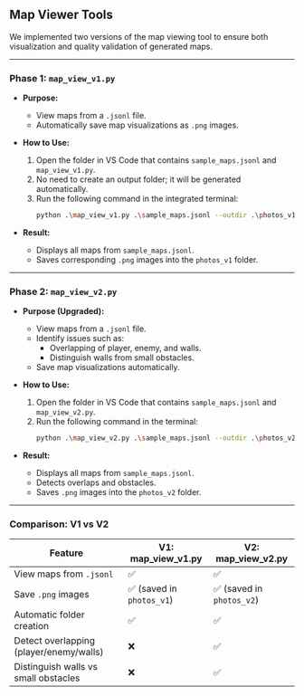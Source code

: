 ## Map Viewer Tools  

We implemented two versions of the map viewing tool to ensure both visualization and quality validation of generated maps.  

---

### **Phase 1: `map_view_v1.py`**  

- **Purpose:**  
  - View maps from a `.jsonl` file.  
  - Automatically save map visualizations as `.png` images.  

- **How to Use:**  
  1. Open the folder in VS Code that contains `sample_maps.jsonl` and `map_view_v1.py`.  
  2. No need to create an output folder; it will be generated automatically.  
  3. Run the following command in the integrated terminal:  
     ```bash
     python .\map_view_v1.py .\sample_maps.jsonl --outdir .\photos_v1 --view
     ```  

- **Result:**  
  - Displays all maps from `sample_maps.jsonl`.  
  - Saves corresponding `.png` images into the `photos_v1` folder.  

---

### **Phase 2: `map_view_v2.py`**  

- **Purpose (Upgraded):**  
  - View maps from a `.jsonl` file.  
  - Identify issues such as:  
    - Overlapping of player, enemy, and walls.  
    - Distinguish walls from small obstacles.  
  - Save map visualizations automatically.  

- **How to Use:**  
  1. Open the folder in VS Code that contains `sample_maps.jsonl` and `map_view_v2.py`.  
  2. Run the following command in the terminal:  
     ```bash
     python .\map_view_v2.py .\sample_maps.jsonl --outdir .\photos_v2 --view
     ```  

- **Result:**  
  - Displays all maps from `sample_maps.jsonl`.  
  - Detects overlaps and obstacles.  
  - Saves `.png` images into the `photos_v2` folder.  

---

### **Comparison: V1 vs V2**  

| Feature                              | **V1: map_view_v1.py**        | **V2: map_view_v2.py**              |
|--------------------------------------|--------------------------------|--------------------------------------|
| View maps from `.jsonl`              | ✅                             | ✅                                   |
| Save `.png` images                   | ✅ (saved in `photos_v1`)      | ✅ (saved in `photos_v2`)            |
| Automatic folder creation            | ✅                             | ✅                                   |
| Detect overlapping (player/enemy/walls) | ❌                             | ✅                                   |
| Distinguish walls vs small obstacles | ❌                             | ✅                                   |
